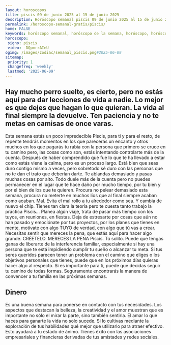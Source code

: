 ```yaml
---
layout: horoscopos
title: piscis 09 de junio 2025 al 15 de junio 2025 
description: Horóscopo semanal piscis 09 de junio 2025 al 15 de junio 2025. Hay mucho perro suelto, es cierto, pero no estás aquí para dar lecciones de vida a nadie. Lo mejor es que dejes que hagan lo que quieran. La vida al final siempre la devuelve. Ten paciencia y no te metas en camisas de once varas.
permalink: /horoscopo-semanal-gratis/piscis/
home: FALSE
keywords: horóscopo semanal, horóscopo de la semana, horóscopo, horóscopo gratis,horóscopos, horóscopo esperanza gracia, horoscopos piscis la semana, horóscopos gratis, Tarot, Astrologia, Zodíaco, piscis, horoscopo gratis, semanal
horoscopo:
 signo: piscis
 video: -DQpmrrAIeU
ogimg: /images/zodiac/semanal_piscis.png#2025-06-09
sitemap:
 priority: 1
 changefreq: 'weekly'
 lastmod: '2025-06-09'
---
```




## Hay mucho perro suelto, es cierto, pero no estás aquí para dar lecciones de vida a nadie. Lo mejor es que dejes que hagan lo que quieran. La vida al final siempre la devuelve. Ten paciencia y no te metas en camisas de once varas.

Esta semana estás un poco impredecible Piscis, para ti y para el resto, de repente tendrás momentos en los que parecerás un encanto y otros muchos en los que pagarás tu rabia con la persona que primero se cruce en tu camino pero, las cosas como son, estás intentando controlarte más de la cuenta. Después de haber comprendido qué fue lo que te ha llevado a estar como estás viene la calma, pero es un proceso largo. Está bien que seas duro contigo mismo a veces, pero sobretodo sé duro con las personas que no te dan el trato que deberían darte. Te ablandas demasiado y pasas muchas cosas por alto. Todo duele más de la cuenta pero no puedes permanecer en el lugar que te hace daño por mucho tiempo, por tu bien y por el bien de los que te quieren. Procura no pelear demasiado esta semana, procura no meterte en muchos líos que al final siempre acaban como acaban. Mal. Evita el mal rollo a tu alrededor como sea. Y cambia de nuevo el chip. Tienes tan clara la teoría pero te cuesta tanto trabajo la práctica Piscis… Planea algún viaje, trata de pasar más tiempo con los tuyos, en reuniones, en fiestas. Deja de estresarte por cosas que aún no han pasado y emociónate por tus proyectos, por los planes que tienes en mente, motívate con algo TUYO de verdad, con algo que tú vas a crear. Necesitas sentir que mereces la pena, que estás aquí para hacer algo grande. CRÉETELO. MERECES LA PENA Piscis. Tú solito.
Puede que tengas ganas de liberarte de la interferencia familiar, especialmente si hay una persona que te está impidiendo cumplir tu sueño o alcanzar tu meta. Si tus seres queridos parecen tener un problema con el camino que eliges o los objetivos personales que tienes, puede que en los próximos días quieras hacer algo al respecto. Si es importante para ti, puede que decidas seguir tu camino de todas formas. Seguramente encontrarás la manera de convencer a tu familia en las próximas semanas.

## Dinero

Es una buena semana para ponerse en contacto con tus necesidades. Los aspectos que destacan la belleza, la creatividad y el amor muestran que es importante no sólo el mirar la parte, sino también sentirla. El amar lo que haces para ganarte la vida no solo sucede. Si lo cultivas mediante la exploración de tus habilidades qué mejor que utilizarlo para atraer efectivo. Esto ayudará a tu estado de ánimo. Tienes éxito con las asociaciones empresariales y financieras derivadas de tus amistades y redes sociales.
